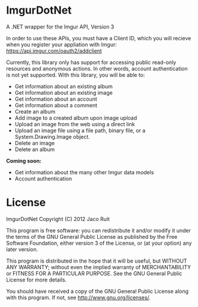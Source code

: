 ImgurDotNet
===========

A .NET wrapper for the Imgur API, Version 3

In order to use these APIs, you must have a Client ID, which you will recieve when you register your appliation with Imgur: https://api.imgur.com/oauth2/addclient

Currently, this library only has support for accessing public read-only resources and anonymous actions. In other words, account authentication is not yet supported. With this library, you will be able to:  
 - Get information about an existing album
 - Get information about an existing image
 - Get information about an account
 - Get information about a comment
 - Create an album
 - Add image to a created album upon image upload
 - Upload an image from the web using a direct link
 - Upload an image file using a file path, binary file, or a System.Drawing.Image object.
 - Delete an image
 - Delete an album

<b>Coming soon:</b>
 - Get information about the many other Imgur data models
 - Account authentication

License
===========

ImgurDotNet
Copyright (C) 2012  Jaco Ruit

This program is free software: you can redistribute it and/or modify
it under the terms of the GNU General Public License as published by
the Free Software Foundation, either version 3 of the License, or
(at your option) any later version.

This program is distributed in the hope that it will be useful,
but WITHOUT ANY WARRANTY; without even the implied warranty of
MERCHANTABILITY or FITNESS FOR A PARTICULAR PURPOSE.  See the
GNU General Public License for more details.

You should have received a copy of the GNU General Public License
along with this program.  If not, see <http://www.gnu.org/licenses/>.
